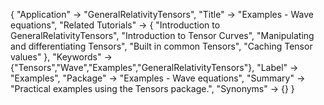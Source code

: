 {
 "Application" -> "GeneralRelativityTensors",
 "Title" -> "Examples - Wave equations",
 "Related Tutorials" -> {
   "Introduction to GeneralRelativityTensors",
   "Introduction to Tensor Curves",
   "Manipulating and differentiating Tensors",
   "Built in common Tensors",
   "Caching Tensor values"
 },
 "Keywords" -> {"Tensors","Wave","Examples","GeneralRelativityTensors"},
 "Label" -> "Examples",
 "Package" -> "Examples - Wave equations",
 "Summary" -> "Practical examples using the Tensors package.",
 "Synonyms" -> {}
 }
